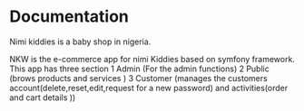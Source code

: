 Documentation
========
Nimi kiddies is a baby shop in nigeria.

 NKW is the e-commerce app for nimi Kiddies based on symfony framework.
 This app has three section 
  1 Admin (For the admin functions)
  2 Public (brows products and services )
  3 Customer (manages the customers account(delete,reset,edit,request 
  for a new password) 
  and 
  activities(order and cart details ))






